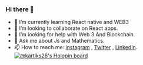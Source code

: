 ### Hi there 👋

- 🌱 I’m currently learning React native and WEB3
- 👯 I’m looking to collaborate on React apps.
- 🤔 I’m looking for help with Web 3 And Blockchain.
- 💬 Ask me about Js and Mathematics.
- 📫 How to reach me: [instagram](https://www.instagram.com/pratikartik/) , [Twitter](https://www.twitter.com/pratikartik/) , [LinkedIn](https://www.linkedin.com/in/pratikartik/).
[![@kartiks26's Holopin board](https://holopin.me/kartiks26)](https://holopin.io/@kartiks26)
